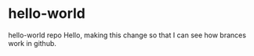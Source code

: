 # hello-world
hello-world repo
Hello, making this change so that I can see how brances work in github.
